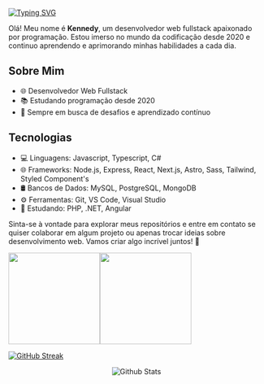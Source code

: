 [![Typing SVG](https://readme-typing-svg.demolab.com?font=Fira+Code&size=26&pause=1000&color=EF626C&random=false&width=600&lines=Bem-vindo+ao+meu+perfil+do+GitHub!+%F0%9F%91%8B)](https://git.io/typing-svg)

Olá! Meu nome é **Kennedy**, um desenvolvedor web fullstack apaixonado por programação. Estou imerso no mundo da codificação desde 2020 e continuo aprendendo e aprimorando minhas habilidades a cada dia.

## Sobre Mim

- 🌐 Desenvolvedor Web Fullstack
- 📚 Estudando programação desde 2020
- 🚀 Sempre em busca de desafios e aprendizado contínuo

## Tecnologias

- 💻 Linguagens: Javascript, Typescript, C#
- 🌐 Frameworks: Node.js, Express, React, Next.js, Astro, Sass, Tailwind, Styled Component's
- 🛢️ Bancos de Dados: MySQL, PostgreSQL, MongoDB
- ⚙️ Ferramentas: Git, VS Code, Visual Studio
- 🔮 Estudando: PHP, .NET, Angular

Sinta-se à vontade para explorar meus repositórios e entre em contato se quiser colaborar em algum projeto ou apenas trocar ideias sobre desenvolvimento web. Vamos criar algo incrível juntos! 🚀

<div style="display: flex">
<img height="180em" src="https://github-readme-stats.vercel.app/api?username=KennedyReisz&show_icons=true&theme=dark"/>
  <img height="180em" src="https://github-readme-stats.vercel.app/api/top-langs/?username=KennedyReisz&layout=compact&theme=dark"/>
</div>

[![GitHub Streak](https://github-readme-streak-stats.herokuapp.com?user=KennedyReisz&theme=dark&border_radius=5&card_width=763)](https://git.io/streak-stats)

<p align="center">
  <img src="https://raw.githubusercontent.com/mayhemantt/mayhemantt/Update/svg/Bottom.svg" alt="Github Stats" />
</p>
